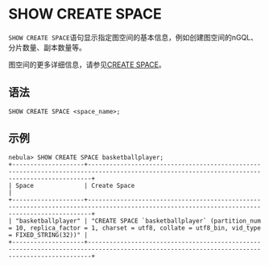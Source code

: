 # SHOW CREATE SPACE

`SHOW CREATE SPACE`语句显示指定图空间的基本信息，例如创建图空间的nGQL、分片数量、副本数量等。

图空间的更多详细信息，请参见[CREATE SPACE](../../9.space-statements/1.create-space.md)。

## 语法

```ngql
SHOW CREATE SPACE <space_name>;
```

## 示例

```ngql
nebula> SHOW CREATE SPACE basketballplayer;
+--------------------+---------------------------------------------------------------------------------------------------------------------------------------------+
| Space              | Create Space                                                                                                                                |
+--------------------+---------------------------------------------------------------------------------------------------------------------------------------------+
| "basketballplayer" | "CREATE SPACE `basketballplayer` (partition_num = 10, replica_factor = 1, charset = utf8, collate = utf8_bin, vid_type = FIXED_STRING(32))" |
+--------------------+---------------------------------------------------------------------------------------------------------------------------------------------+
```